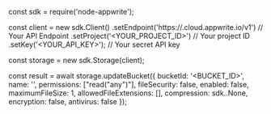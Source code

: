 const sdk = require('node-appwrite');

const client = new sdk.Client()
    .setEndpoint('https://<REGION>.cloud.appwrite.io/v1') // Your API Endpoint
    .setProject('<YOUR_PROJECT_ID>') // Your project ID
    .setKey('<YOUR_API_KEY>'); // Your secret API key

const storage = new sdk.Storage(client);

const result = await storage.updateBucket({
    bucketId: '<BUCKET_ID>',
    name: '<NAME>',
    permissions: ["read("any")"],
    fileSecurity: false,
    enabled: false,
    maximumFileSize: 1,
    allowedFileExtensions: [],
    compression: sdk..None,
    encryption: false,
    antivirus: false
});
